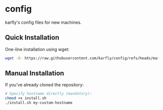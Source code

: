# config
karfly's config files for new machines.

## Quick Installation
One-line installation using wget:

```bash
wget -O- https://raw.githubusercontent.com/karfly/config/refs/heads/master/install.sh | bash -s **[HOSTNAME]**
```

## Manual Installation
If you've already cloned the repository:

```bash
# Specify hostname directly (mandatory):
chmod +x install.sh
./install.sh my-custom-hostname
```